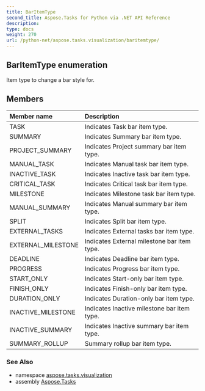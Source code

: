 ```yaml
---
title: BarItemType
second_title: Aspose.Tasks for Python via .NET API Reference
description: 
type: docs
weight: 270
url: /python-net/aspose.tasks.visualization/baritemtype/
---
```


## BarItemType enumeration

Item type to change a bar style for.

## Members
| Member name | Description |
| :- | :- |
|TASK|Indicates Task bar item type.|
|SUMMARY|Indicates Summary bar item type.|
|PROJECT_SUMMARY|Indicates Project summary bar item type.|
|MANUAL_TASK|Indicates Manual task bar item type.|
|INACTIVE_TASK|Indicates Inactive task bar item type.|
|CRITICAL_TASK|Indicates Critical task bar item type.|
|MILESTONE|Indicates Milestone task bar item type.|
|MANUAL_SUMMARY|Indicates Manual summary bar item type.|
|SPLIT|Indicates Split bar item type.|
|EXTERNAL_TASKS|Indicates External tasks bar item type.|
|EXTERNAL_MILESTONE|Indicates External milestone bar item type.|
|DEADLINE|Indicates Deadline bar item type.|
|PROGRESS|Indicates Progress bar item type.|
|START_ONLY|Indicates Start-only bar item type.|
|FINISH_ONLY|Indicates Finish-only bar item type.|
|DURATION_ONLY|Indicates Duration-only bar item type.|
|INACTIVE_MILESTONE|Indicates Inactive milestone bar item type.|
|INACTIVE_SUMMARY|Indicates Inactive summary bar item type.|
|SUMMARY_ROLLUP|Summary rollup bar item type.|

### See Also

* namespace [aspose.tasks.visualization](/tasks/python-net/aspose.tasks.visualization/)
* assembly [Aspose.Tasks](/tasks/python-net/)

